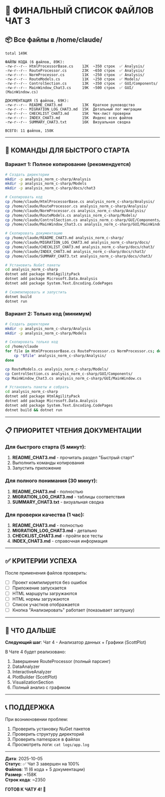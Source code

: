 # 📁 ФИНАЛЬНЫЙ СПИСОК ФАЙЛОВ ЧАТ 3

## 📦 Все файлы в /home/claude/

```
total 149K

ФАЙЛЫ КОДА (6 файлов, 89K):
-rw-r--r-- HtmlProcessorBase.cs    12K  ~350 строк  ✅ Analysis/
-rw-r--r-- RouteProcessor.cs       23K  ~650 строк  ✅ Analysis/
-rw-r--r-- NormProcessor.cs        11K  ~250 строк  ✅ Analysis/
-rw-r--r-- RouteModels.cs          11K  ~250 строк  ✅ Models/
-rw-r--r-- ControlSection.cs       13K  ~350 строк  ✅ GUI/Components/
-rw-r--r-- MainWindow_Chat3.cs     19K  ~500 строк  ✅ GUI/ (MainWindow.cs)

ДОКУМЕНТАЦИЯ (5 файлов, 69K):
-rw-r--r-- README_CHAT3.md         13K  Краткое руководство
-rw-r--r-- MIGRATION_LOG_CHAT3.md  15K  Детальный лог миграции
-rw-r--r-- CHECKLIST_CHAT3.md      15K  Чек-лист проверки
-rw-r--r-- INDEX_CHAT3.md          15K  Индекс всех файлов
-rw-r--r-- SUMMARY_CHAT3.txt       16K  Визуальная сводка

ВСЕГО: 11 файлов, 158K
```

---

## 🚀 КОМАНДЫ ДЛЯ БЫСТРОГО СТАРТА

### Вариант 1: Полное копирование (рекомендуется)

```bash
# Создать директории
mkdir -p analysis_norm_c-sharp/Analysis
mkdir -p analysis_norm_c-sharp/Models
mkdir -p analysis_norm_c-sharp/docs/chat3

# Скопировать код
cp /home/claude/HtmlProcessorBase.cs analysis_norm_c-sharp/Analysis/
cp /home/claude/RouteProcessor.cs analysis_norm_c-sharp/Analysis/
cp /home/claude/NormProcessor.cs analysis_norm_c-sharp/Analysis/
cp /home/claude/RouteModels.cs analysis_norm_c-sharp/Models/
cp /home/claude/ControlSection.cs analysis_norm_c-sharp/GUI/Components/
cp /home/claude/MainWindow_Chat3.cs analysis_norm_c-sharp/GUI/MainWindow.cs

# Скопировать документацию
cp /home/claude/README_CHAT3.md analysis_norm_c-sharp/
cp /home/claude/MIGRATION_LOG_CHAT3.md analysis_norm_c-sharp/docs/
cp /home/claude/CHECKLIST_CHAT3.md analysis_norm_c-sharp/docs/chat3/
cp /home/claude/INDEX_CHAT3.md analysis_norm_c-sharp/docs/chat3/
cp /home/claude/SUMMARY_CHAT3.txt analysis_norm_c-sharp/docs/chat3/

# Установить NuGet пакеты
cd analysis_norm_c-sharp
dotnet add package HtmlAgilityPack
dotnet add package Microsoft.Data.Analysis
dotnet add package System.Text.Encoding.CodePages

# Скомпилировать и запустить
dotnet build
dotnet run
```

### Вариант 2: Только код (минимум)

```bash
# Создать директории
mkdir -p analysis_norm_c-sharp/Analysis
mkdir -p analysis_norm_c-sharp/Models

# Скопировать только код
cd /home/claude
for file in HtmlProcessorBase.cs RouteProcessor.cs NormProcessor.cs; do
    cp "$file" analysis_norm_c-sharp/Analysis/
done

cp RouteModels.cs analysis_norm_c-sharp/Models/
cp ControlSection.cs analysis_norm_c-sharp/GUI/Components/
cp MainWindow_Chat3.cs analysis_norm_c-sharp/GUI/MainWindow.cs

# Установить пакеты и собрать
cd analysis_norm_c-sharp
dotnet add package HtmlAgilityPack
dotnet add package Microsoft.Data.Analysis
dotnet add package System.Text.Encoding.CodePages
dotnet build && dotnet run
```

---

## 📋 ПРИОРИТЕТ ЧТЕНИЯ ДОКУМЕНТАЦИИ

### Для быстрого старта (5 минут):
1. **README_CHAT3.md** - прочитать раздел "Быстрый старт"
2. Выполнить команды копирования
3. Запустить приложение

### Для полного понимания (30 минут):
1. **README_CHAT3.md** - полностью
2. **MIGRATION_LOG_CHAT3.md** - таблицы соответствия
3. **SUMMARY_CHAT3.txt** - визуальная сводка

### Для проверки качества (1 час):
1. **README_CHAT3.md** - полностью
2. **MIGRATION_LOG_CHAT3.md** - детально
3. **CHECKLIST_CHAT3.md** - пройти все тесты
4. **INDEX_CHAT3.md** - справочная информация

---

## ✅ КРИТЕРИИ УСПЕХА

После применения файлов проверить:

- [ ] Проект компилируется без ошибок
- [ ] Приложение запускается
- [ ] HTML маршруты загружаются
- [ ] HTML нормы загружаются
- [ ] Список участков отображается
- [ ] Кнопка "Анализировать" работает (показывает заглушку)

---

## 🎯 ЧТО ДАЛЬШЕ

**Следующий шаг**: Чат 4 - Анализатор данных + Графики (ScottPlot)

В Чате 4 будет реализовано:
1. Завершение RouteProcessor (полный парсинг)
2. DataAnalyzer
3. InteractiveAnalyzer
4. PlotBuilder (ScottPlot)
5. VisualizationSection
6. Полный анализ с графиком

---

## 📞 ПОДДЕРЖКА

При возникновении проблем:
1. Проверить установку NuGet пакетов
2. Проверить структуру директорий
3. Проверить namespace в файлах
4. Просмотреть логи: `cat logs/app.log`

---

**Дата**: 2025-10-05  
**Статус**: ✅ Чат 3 завершен на 100%  
**Файлов**: 11 (6 кода + 5 документации)  
**Размер**: ~158K  
**Строк кода**: ~2350  

**ГОТОВ К ЧАТУ 4!** 🚀
